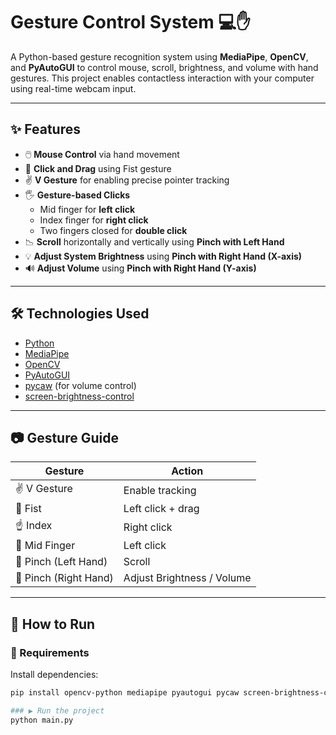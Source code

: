 # Gesture Control System 💻✋

A Python-based gesture recognition system using **MediaPipe**, **OpenCV**, and **PyAutoGUI** to control mouse, scroll, brightness, and volume with hand gestures. This project enables contactless interaction with your computer using real-time webcam input.

---

## ✨ Features

- 🖱️ **Mouse Control** via hand movement
- 👊 **Click and Drag** using Fist gesture
- ✌️ **V Gesture** for enabling precise pointer tracking
- 🖐️ **Gesture-based Clicks**
  - Mid finger for **left click**
  - Index finger for **right click**
  - Two fingers closed for **double click**
- 📉 **Scroll** horizontally and vertically using **Pinch with Left Hand**
- 💡 **Adjust System Brightness** using **Pinch with Right Hand (X-axis)**
- 🔊 **Adjust Volume** using **Pinch with Right Hand (Y-axis)**

---

## 🛠️ Technologies Used

- [Python](https://www.python.org/)
- [MediaPipe](https://google.github.io/mediapipe/)
- [OpenCV](https://opencv.org/)
- [PyAutoGUI](https://pyautogui.readthedocs.io/en/latest/)
- [pycaw](https://github.com/AndreMiras/pycaw) (for volume control)
- [screen-brightness-control](https://github.com/Crozzers/screen_brightness_control)

---

## 📷 Gesture Guide

| Gesture | Action |
|--------|--------|
| ✌️ V Gesture | Enable tracking |
| 👊 Fist | Left click + drag |
| ☝️ Index | Right click |
| 🖖 Mid Finger | Left click |
| 🤏 Pinch (Left Hand) | Scroll |
| 🤏 Pinch (Right Hand) | Adjust Brightness / Volume |

---

## 🚀 How to Run

### 🔧 Requirements

Install dependencies:

```bash
pip install opencv-python mediapipe pyautogui pycaw screen-brightness-control protobuf comtypes

### ▶️ Run the project
python main.py


